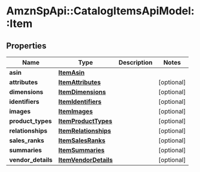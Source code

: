 # AmznSpApi::CatalogItemsApiModel::Item

## Properties
Name | Type | Description | Notes
------------ | ------------- | ------------- | -------------
**asin** | [**ItemAsin**](ItemAsin.md) |  | 
**attributes** | [**ItemAttributes**](ItemAttributes.md) |  | [optional] 
**dimensions** | [**ItemDimensions**](ItemDimensions.md) |  | [optional] 
**identifiers** | [**ItemIdentifiers**](ItemIdentifiers.md) |  | [optional] 
**images** | [**ItemImages**](ItemImages.md) |  | [optional] 
**product_types** | [**ItemProductTypes**](ItemProductTypes.md) |  | [optional] 
**relationships** | [**ItemRelationships**](ItemRelationships.md) |  | [optional] 
**sales_ranks** | [**ItemSalesRanks**](ItemSalesRanks.md) |  | [optional] 
**summaries** | [**ItemSummaries**](ItemSummaries.md) |  | [optional] 
**vendor_details** | [**ItemVendorDetails**](ItemVendorDetails.md) |  | [optional] 

